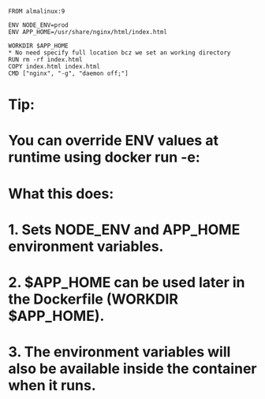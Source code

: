```
FROM almalinux:9

ENV NODE_ENV=prod
ENV APP_HOME=/usr/share/nginx/html/index.html

WORKDIR $APP_HOME
* No need specify full location bcz we set an working directory
RUN rm -rf index.html 
COPY index.html index.html
CMD ["nginx", "-g", "daemon off;"]
```


# Tip:
# You can override ENV values at runtime using docker run -e:

    
# What this does:
# 1. Sets NODE_ENV and APP_HOME environment variables.
# 2. $APP_HOME can be used later in the Dockerfile (WORKDIR $APP_HOME).
# 3. The environment variables will also be available inside the container when it runs.

